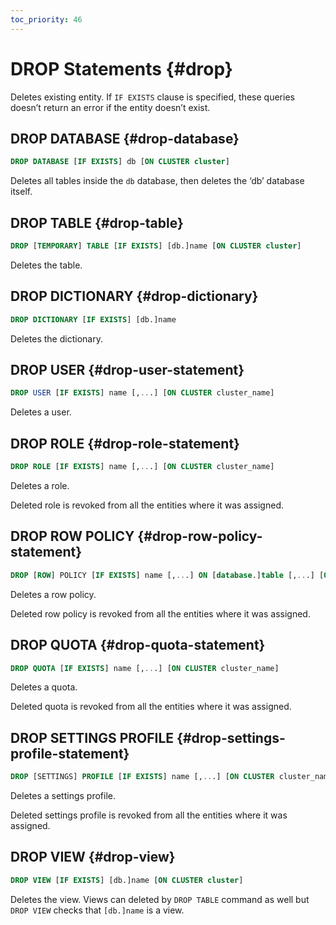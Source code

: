 ```yaml
---
toc_priority: 46
---
```


# DROP Statements {#drop}

Deletes existing entity. If `IF EXISTS` clause is specified, these queries doesn’t return an error if the entity doesn’t exist.

## DROP DATABASE {#drop-database}

``` sql
DROP DATABASE [IF EXISTS] db [ON CLUSTER cluster]
```

Deletes all tables inside the `db` database, then deletes the ‘db’ database itself.

## DROP TABLE {#drop-table}

``` sql
DROP [TEMPORARY] TABLE [IF EXISTS] [db.]name [ON CLUSTER cluster]
```

Deletes the table.

## DROP DICTIONARY {#drop-dictionary}

``` sql
DROP DICTIONARY [IF EXISTS] [db.]name
```

Deletes the dictionary.

## DROP USER {#drop-user-statement}

``` sql
DROP USER [IF EXISTS] name [,...] [ON CLUSTER cluster_name]
```

Deletes a user.

## DROP ROLE {#drop-role-statement}

``` sql
DROP ROLE [IF EXISTS] name [,...] [ON CLUSTER cluster_name]
```

Deletes a role.

Deleted role is revoked from all the entities where it was assigned.

## DROP ROW POLICY {#drop-row-policy-statement}

``` sql
DROP [ROW] POLICY [IF EXISTS] name [,...] ON [database.]table [,...] [ON CLUSTER cluster_name]
```

Deletes a row policy.

Deleted row policy is revoked from all the entities where it was assigned.

## DROP QUOTA {#drop-quota-statement}

``` sql
DROP QUOTA [IF EXISTS] name [,...] [ON CLUSTER cluster_name]
```

Deletes a quota.

Deleted quota is revoked from all the entities where it was assigned.

## DROP SETTINGS PROFILE {#drop-settings-profile-statement}

``` sql
DROP [SETTINGS] PROFILE [IF EXISTS] name [,...] [ON CLUSTER cluster_name]
```

Deletes a settings profile.

Deleted settings profile is revoked from all the entities where it was assigned.

## DROP VIEW {#drop-view}

``` sql
DROP VIEW [IF EXISTS] [db.]name [ON CLUSTER cluster]
```

Deletes the view. Views can deleted by `DROP TABLE` command as well but `DROP VIEW` checks that `[db.]name` is a view.
